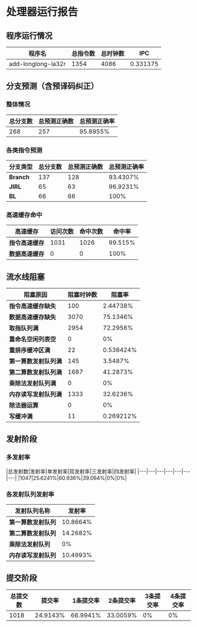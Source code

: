 # 处理器运行报告
## 程序运行情况
|程序名|总指令数|总时钟数|IPC|
|---|---|---|---|
|add-longlong-la32r|1354|4086|0.331375|

## 分支预测（含预译码纠正）
### 整体情况
|总分支数|总预测正确数|总预测正确率|
|---|---|---|
|268|257|95.8955%|

### 各类指令预测
|分支类型|总分支数|总预测正确数|总预测正确率|
|---|---|---|---|
|**Branch**| 137 | 128 | 93.4307%|
|**JIRL**| 65 | 63 | 96.9231%|
|**BL**| 66 | 66 | 100%|

### 高速缓存命中
|高速缓存|访问次数|命中次数|命中率|
|---|---|---|---|
|**指令高速缓存**| 1031 | 1026 | 99.515%|
|**数据高速缓存**| 0 | 0 | 100%|
## 流水线阻塞
|阻塞原因|阻塞时钟数|阻塞率|
|---|---|---|
|**指令高速缓存缺失**| 100 | 2.44738%|
|**数据高速缓存缺失**| 3070 | 75.1346%|
|**取指队列满**| 2954 | 72.2956%|
|**重命名空闲列表空**|0 | 0%|
|**重排序缓冲区满**|22 | 0.538424%|
|**第一算数发射队列满**|145 | 3.5487%|
|**第二算数发射队列满**|1687 | 41.2873%|
|**乘除法发射队列满**|0 | 0%|
|**内存读写发射队列满**|1333 | 32.6236%|
|**除法器运算**|0 | 0%|
|**写缓冲满**|11 | 0.269212%|

## 发射阶段
### 多发射率
|总发射数|发射率|单发射率|双发射率|三发射率|四发射率|
|---|---|---|---|---|---|---|
|1047|25.6241%|60.936%|39.064%|0%|0%|

### 各发射队列发射率
|发射队列名称|发射率|
|---|---|
|**第一算数发射队列**|10.8664%|
|**第二算数发射队列**|14.2682%|
|**乘除法发射队列**|0%|
|**内存读写发射队列**|10.4993%|

## 提交阶段
|总提交数|提交率|1条提交率|2条提交率|3条提交率|4条提交率|
|---|---|---|---|---|---|
|1018|24.9143%|66.9941%|33.0059%|0%|0%|
